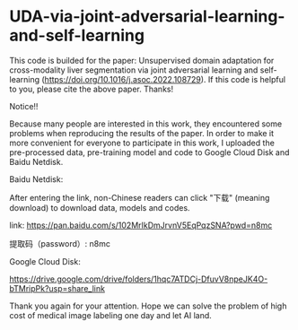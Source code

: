 # UDA-via-joint-adversarial-learning-and-self-learning
This code is builded for the paper: Unsupervised domain adaptation for cross-modality liver segmentation via joint adversarial learning and self-learning (https://doi.org/10.1016/j.asoc.2022.108729).
If this code is helpful to you, please cite the above paper.
Thanks!

Notice!!

Because many people are interested in this work, they encountered some problems when reproducing the results of the paper. In order to make it more convenient for everyone to participate in this work, I uploaded the pre-processed data, pre-training model and code to Google Cloud Disk and Baidu Netdisk. 

Baidu Netdisk:

After entering the link, non-Chinese readers can click "下载" (meaning download) to download data, models and codes. 

link: https://pan.baidu.com/s/102MrIkDmJrvnV5EqPqzSNA?pwd=n8mc

提取码（password）: n8mc

Google Cloud Disk:

https://drive.google.com/drive/folders/1hqc7ATDCj-DfuvV8npeJK4O-bTMripPk?usp=share_link


Thank you again for your attention. Hope we can solve the problem of high cost of medical image labeling one day and let AI land.
